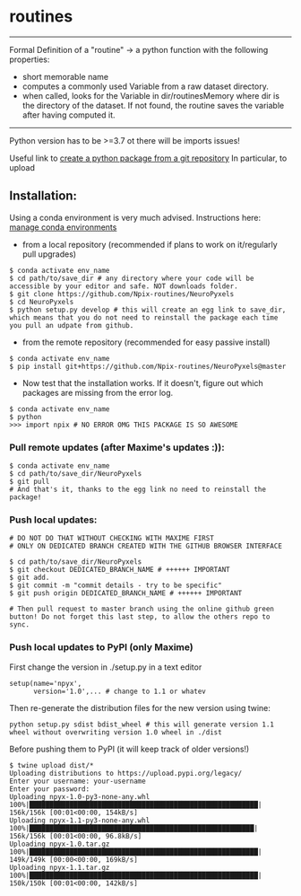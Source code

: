 # routines

***************************************************************************************************
Formal Definition of a "routine" -> a python function with the following properties:
- short memorable name
- computes a commonly used Variable from a raw dataset directory.
- when called, looks for the Variable in dir/routinesMemory where dir is the directory of 
  the dataset. If not found, the routine saves the variable after having computed it.
***************************************************************************************************

Python version has to be >=3.7 ot there will be imports issues!

Useful link to [create a python package from a git repository](https://towardsdatascience.com/build-your-first-open-source-python-project-53471c9942a7)
In particular, to upload
## Installation:
Using a conda environment is very much advised. Instructions here: [manage conda environments](https://docs.conda.io/projects/conda/en/latest/user-guide/tasks/manage-environments.html)
- from a local repository (recommended if plans to work on it/regularly pull upgrades)

```
$ conda activate env_name
$ cd path/to/save_dir # any directory where your code will be accessible by your editor and safe. NOT downloads folder.
$ git clone https://github.com/Npix-routines/NeuroPyxels
$ cd NeuroPyxels
$ python setup.py develop # this will create an egg link to save_dir, which means that you do not need to reinstall the package each time you pull an udpate from github.

```
- from the remote repository (recommended for easy passive install)
```
$ conda activate env_name
$ pip install git+https://github.com/Npix-routines/NeuroPyxels@master

```
- Now test that the installation works.
If it doesn't, figure out which packages are missing from the error log.
```
$ conda activate env_name
$ python
>>> import npix # NO ERROR OMG THIS PACKAGE IS SO AWESOME

```

### Pull remote updates (after Maxime's updates :)):
```
$ conda activate env_name
$ cd path/to/save_dir/NeuroPyxels
$ git pull
# And that's it, thanks to the egg link no need to reinstall the package!
```

### Push local updates:
```
# DO NOT DO THAT WITHOUT CHECKING WITH MAXIME FIRST
# ONLY ON DEDICATED BRANCH CREATED WITH THE GITHUB BROWSER INTERFACE

$ cd path/to/save_dir/NeuroPyxels
$ git checkout DEDICATED_BRANCH_NAME # ++++++ IMPORTANT
$ git add.
$ git commit -m "commit details - try to be specific"
$ git push origin DEDICATED_BRANCH_NAME # ++++++ IMPORTANT

# Then pull request to master branch using the online github green button! Do not forget this last step, to allow the others repo to sync.
```

### Push local updates to PyPI (only Maxime)
First change the version in ./setup.py in a text editor
```
setup(name='npyx',
      version='1.0',... # change to 1.1 or whatev
```
Then re-generate the distribution files for the new version using twine:
```
python setup.py sdist bdist_wheel # this will generate version 1.1 wheel without overwriting version 1.0 wheel in ./dist
```
Before pushing them to PyPI (it will keep track of older versions!)
```
$ twine upload dist/*
Uploading distributions to https://upload.pypi.org/legacy/
Enter your username: your-username
Enter your password: 
Uploading npyx-1.0-py3-none-any.whl
100%|█████████████████████████████████████████████████████████| 156k/156k [00:01<00:00, 154kB/s]
Uploading npyx-1.1-py3-none-any.whl
100%|████████████████████████████████████████████████████████| 156k/156k [00:01<00:00, 96.8kB/s]
Uploading npyx-1.0.tar.gz
100%|█████████████████████████████████████████████████████████| 149k/149k [00:00<00:00, 169kB/s]
Uploading npyx-1.1.tar.gz
100%|█████████████████████████████████████████████████████████| 150k/150k [00:01<00:00, 142kB/s]

```
